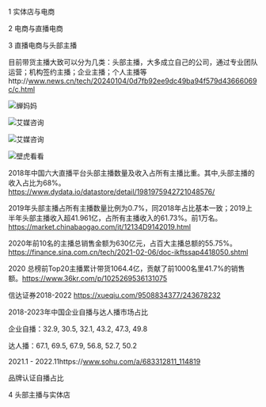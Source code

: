 1 实体店与电商

2 电商与直播电商

3 直播电商与头部主播

目前带货主播大致可以分为几类：头部主播，大多成立自己的公司，通过专业团队运营；机构签约主播；企业主播；个人主播等http://www.news.cn/tech/20240104/0d7fb92ee9dc49ba94f579d43666069c/c.html

![蝉妈妈](https://media.opennet.top/i/2024/01/08/10wzofg-0.png)

![艾媒咨询](https://media.opennet.top/i/2024/01/08/10y7dsi-0.png)

![艾媒咨询](https://media.opennet.top/i/2024/01/08/10ybur9-0.png)

![壁虎看看](https://media.opennet.top/i/2024/01/08/10zgkcq-0.png)



2018年中国六大直播平台头部主播数量及收入占所有主播比重。其中,头部主播的收入占比为68%。 https://www.dydata.io/datastore/detail/1981975942721048576/

2019年头部主播占所有主播数量比例为0.7%，同2018年占比基本一致；2019上半年头部主播收入超41.961亿，占所有主播收入的61.73%。前1万名。https://market.chinabaogao.com/it/12134D9142019.html

2020年前10名的主播总销售金额为630亿元，占百大主播总额的55.75%。https://finance.sina.com.cn/tech/2021-02-06/doc-ikftssap4418050.shtml

2020 总榜前Top20主播累计带货1064.4亿，贡献了前1000名里41.7%的销售额。https://www.36kr.com/p/1025269536131075

信达证券2018-2022 https://xueqiu.com/9508834377/243678232

2018-2023年中国企业自播与达人播市场占比

企业自播：32.9, 30.5, 32.1, 43.2, 47.3, 49.8

达人播：67.1, 69.5, 67.9, 56.8, 52.7, 50.2

2021.1 - 2022.11https://www.sohu.com/a/683312811_114819

品牌认证自播占比






4 头部主播与实体店